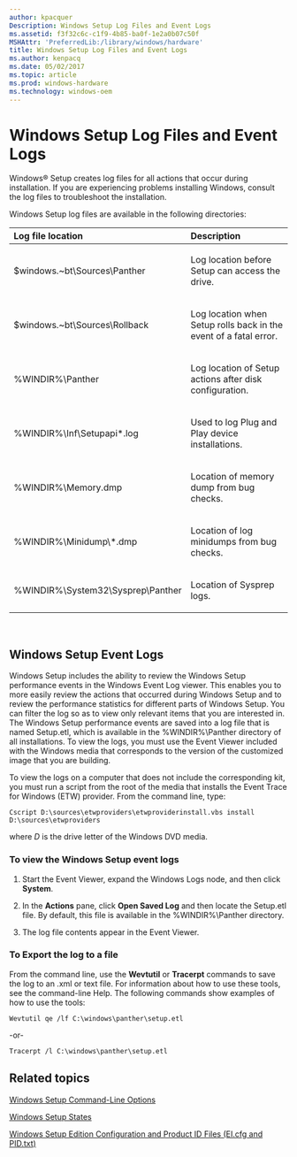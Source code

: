 ```yaml
---
author: kpacquer
Description: Windows Setup Log Files and Event Logs
ms.assetid: f3f32c6c-c1f9-4b85-ba0f-1e2a0b07c50f
MSHAttr: 'PreferredLib:/library/windows/hardware'
title: Windows Setup Log Files and Event Logs
ms.author: kenpacq
ms.date: 05/02/2017
ms.topic: article
ms.prod: windows-hardware
ms.technology: windows-oem
---
```


# Windows Setup Log Files and Event Logs


Windows® Setup creates log files for all actions that occur during installation. If you are experiencing problems installing Windows, consult the log files to troubleshoot the installation.

Windows Setup log files are available in the following directories:

<table>
<colgroup>
<col width="50%" />
<col width="50%" />
</colgroup>
<thead>
<tr class="header">
<th align="left">Log file location</th>
<th align="left">Description</th>
</tr>
</thead>
<tbody>
<tr class="odd">
<td align="left"><p>$windows.~bt\Sources\Panther</p></td>
<td align="left"><p>Log location before Setup can access the drive.</p></td>
</tr>
<tr class="even">
<td align="left"><p>$windows.~bt\Sources\Rollback</p></td>
<td align="left"><p>Log location when Setup rolls back in the event of a fatal error.</p></td>
</tr>
<tr class="odd">
<td align="left"><p>%WINDIR%\Panther</p></td>
<td align="left"><p>Log location of Setup actions after disk configuration.</p></td>
</tr>
<tr class="even">
<td align="left"><p>%WINDIR%\Inf\Setupapi*.log</p></td>
<td align="left"><p>Used to log Plug and Play device installations.</p></td>
</tr>
<tr class="odd">
<td align="left"><p>%WINDIR%\Memory.dmp</p></td>
<td align="left"><p>Location of memory dump from bug checks.</p></td>
</tr>
<tr class="even">
<td align="left"><p>%WINDIR%\Minidump\*.dmp</p></td>
<td align="left"><p>Location of log minidumps from bug checks.</p></td>
</tr>
<tr class="odd">
<td align="left"><p>%WINDIR%\System32\Sysprep\Panther</p></td>
<td align="left"><p>Location of Sysprep logs.</p></td>
</tr>
</tbody>
</table>

 

## <span id="Windows_Setup_Event_Logs"></span><span id="windows_setup_event_logs"></span><span id="WINDOWS_SETUP_EVENT_LOGS"></span>Windows Setup Event Logs


Windows Setup includes the ability to review the Windows Setup performance events in the Windows Event Log viewer. This enables you to more easily review the actions that occurred during Windows Setup and to review the performance statistics for different parts of Windows Setup. You can filter the log so as to view only relevant items that you are interested in. The Windows Setup performance events are saved into a log file that is named Setup.etl, which is available in the %WINDIR%\\Panther directory of all installations. To view the logs, you must use the Event Viewer included with the Windows media that corresponds to the version of the customized image that you are building.

To view the logs on a computer that does not include the corresponding kit, you must run a script from the root of the media that installs the Event Trace for Windows (ETW) provider. From the command line, type:

```
Cscript D:\sources\etwproviders\etwproviderinstall.vbs install D:\sources\etwproviders
```

where *D* is the drive letter of the Windows DVD media.

### <span id="To_view_the_Windows_Setup_event_logs"></span><span id="to_view_the_windows_setup_event_logs"></span><span id="TO_VIEW_THE_WINDOWS_SETUP_EVENT_LOGS"></span>To view the Windows Setup event logs

1.  Start the Event Viewer, expand the Windows Logs node, and then click **System**.

2.  In the **Actions** pane, click **Open Saved Log** and then locate the Setup.etl file. By default, this file is available in the %WINDIR%\\Panther directory.

3.  The log file contents appear in the Event Viewer.

### <span id="To_Export_the_log_to_a_file"></span><span id="to_export_the_log_to_a_file"></span><span id="TO_EXPORT_THE_LOG_TO_A_FILE"></span>To Export the log to a file

From the command line, use the **Wevtutil** or **Tracerpt** commands to save the log to an .xml or text file. For information about how to use these tools, see the command-line Help. The following commands show examples of how to use the tools:

```
Wevtutil qe /lf C:\windows\panther\setup.etl 
```

-or-

```
Tracerpt /l C:\windows\panther\setup.etl
```

## <span id="related_topics"></span>Related topics


[Windows Setup Command-Line Options](windows-setup-command-line-options.md)

[Windows Setup States](windows-setup-states.md)

[Windows Setup Edition Configuration and Product ID Files (EI.cfg and PID.txt)](windows-setup-edition-configuration-and-product-id-files--eicfg-and-pidtxt.md)

 

 






